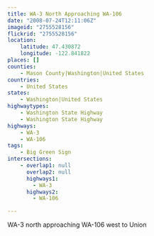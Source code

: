 ```yaml
---
title: WA-3 North Approaching WA-106
date: "2008-07-24T12:11:06Z"
imageid: "2755528156"
flickrid: "2755528156"
location:
    latitude: 47.430872
    longitude: -122.841822
places: []
counties:
    - Mason County|Washington|United States
countries:
    - United States
states:
    - Washington|United States
highwaytypes:
    - Washington State Highway
    - Washington State Highway
highways:
    - WA-3
    - WA-106
tags:
    - Big Green Sign
intersections:
    - overlap1: null
      overlap2: null
      highways1:
        - WA-3
      highways2:
        - WA-106

---
```

WA-3 north approaching WA-106 west to Union